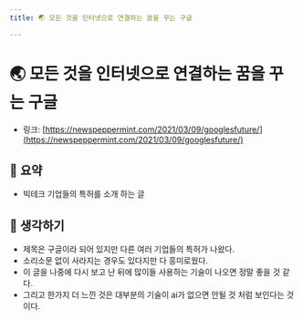 ```yaml
---
title: 🌏 모든 것을 인터넷으로 연결하는 꿈을 꾸는 구글

---
```

# 🌏 모든 것을 인터넷으로 연결하는 꿈을 꾸는 구글

- 링크: [https://newspeppermint.com/2021/03/09/googlesfuture/](https://newspeppermint.com/2021/03/09/googlesfuture/)

## 📝 요약 
- 빅테크 기업들의 특허를 소개 하는 글  

## 🤔 생각하기  
- 제목은 구글이라 되어 있지만 다른 여러 기업들의 특허가 나왔다.  
- 소리소문 없이 사라지는 경우도 있다지만 다 흥미로웠다. 
- 이 글을 나중에 다시 보고 난 뒤에 많이들 사용하는 기술이 나오면 정말 좋을 것 같다.  
- 그리고 한가지 더 느낀 것은 대부분의 기술이 ai가 없으면 안될 것 처럼 보인다는 것이다.  